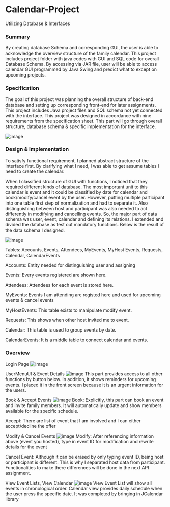 # Calendar-Project
Utilizing Database &amp; Interfaces

### Summary
By creating database Schema and corresponding GUI, the user is able to acknowledge the
overview structure of the family calendar. This project includes project folder with java codes with
GUI and SQL code for overall Database Schema. By accessing via JAR file, user will be able to
access calendar GUI programmed by Java Swing and predict what to except on upcoming
projects.

### Specification
The goal of this project was planning the overall structure of back-end database and setting up
corresponding front-end for later assignments. This project includes Java project files and SQL
schema not yet connected with the interface. This project was designed in accordance with nine
requirements from the specification sheet. This part will go through overall structure, database
schema & specific implementation for the interface.

![image](https://github.com/st-kevinhong/Calendar-Project/assets/86182583/c29255fc-3b91-4f89-9f0d-152e3d5967d5)

### Design & Implementation
To satisfy functional requirement, I planned abstract structure of the interface first. By clarifying
what I need, I was able to get assume tables I need to create the calendar.

When I classified structure of GUI with functions, I noticed that they required different kinds of
database. The most important unit to this calendar is event and it could be classified by date for
calendar and book/modify/cancel event by the user. However, putting multiple participant into one
table first step of normalization and had to separate it. Also distinguishing between host and
participant was also needed to act differently in modifying and cancelling events. So, the major part
of data schema was user, event, calendar and defining its relations. I extended and divided the
database as test out mandatory functions. Below is the result of the data schema I designed.

![image](https://github.com/st-kevinhong/Calendar-Project/assets/86182583/4d6fb2a1-1d59-4fdb-af87-849b4789c604)

Tables: Accounts, Events, Attendees, MyEvents, MyHost Events, Requests, Calendar, CalendarEvents

Accounts: Entity needed for distinguishing user and assigning

Events: Every events registered are shown here.

Attendees: Attendees for each event is stored here.

MyEvents: Events I am attending are registed here and used for upcoming events & cancel events

MyHostEvents: This table exists to manipulate modify event.

Requests: This shows when other host invited me to event.

Calendar: This table is used to group events by date.

CalendarEvents: It is a middle table to connect calendar and events.

### Overview
Login Page
![image](https://github.com/st-kevinhong/Calendar-Project/assets/86182583/290ba58d-654c-44e5-b8d8-3031ea4426f6)

UserMenuUI & Event Details
![image](https://github.com/st-kevinhong/Calendar-Project/assets/86182583/cd0c1739-93bb-4ff0-8014-354cd0331c1e)
This part provides access to all other functions by button below. In addition, it shows reminders
for upcoming events. I placed it in the front screen because it is an urgent information for the
users.

Book & Accept Events
![image](https://github.com/st-kevinhong/Calendar-Project/assets/86182583/66037c13-488e-48f5-b594-1b7247404e1b)
Book: Explicitly, this part can book an event and invite family members. It will automatically
update and show members available for the specific schedule.

Accept: There are list of event that I am involved and I can either accept/decline the offer

Modify & Cancel Events
![image](https://github.com/st-kevinhong/Calendar-Project/assets/86182583/d552dbf0-9f9f-4b1f-b0a2-d6438114d83e)
Modify: After referencing information above (event you hosted), type in event ID for modification
and rewrite details for the event

Cancel Event: Although it can be erased by only typing event ID, being host or participant is
different. This is why I separated host data from participant. Functionalities to make there
differences will be done in the next API assignment.

View Event Lists, View Calendar
![image](https://github.com/st-kevinhong/Calendar-Project/assets/86182583/12d9607b-bd7f-483e-bb59-5cc53a3885ec)
View Event List will show all events in chronological order. Calendar view provides daily schedule
when the user press the specific date. It was completed by bringing in JCalendar library
